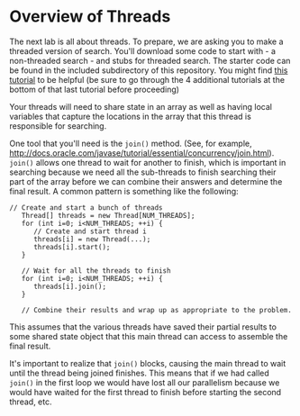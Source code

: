 # Overview of Threads

The next lab is all about threads. To prepare, we are asking you to make a threaded version of search. You'll download some code to start with - a non-threaded search - and stubs for threaded search. The starter code can be found in the included subdirectory of this repository.  You might find [this tutorial](http://www.tutorialspoint.com/java/java_multithreading.htm) to be helpful (be sure to go through the 4 additional tutorials at the bottom of that last tutorial before proceeding)

Your threads will need to share state in an array as well as having local variables that capture the locations in the array that this thread is responsible for searching.

One tool that you'll need is the `join()` method. (See, for example, http://docs.oracle.com/javase/tutorial/essential/concurrency/join.html). `join()` allows one thread to wait for another to finish, which is important in searching because we need all the sub-threads to finish searching their part of the array before we can combine their answers and determine the final result. A common pattern is something like the following:

```{java}
// Create and start a bunch of threads
   Thread[] threads = new Thread[NUM_THREADS];
   for (int i=0; i<NUM_THREADS; ++i) {
      // Create and start thread i
      threads[i] = new Thread(...);
      threads[i].start();
   }

   // Wait for all the threads to finish
   for (int i=0; i<NUM_THREADS; ++i) {
      threads[i].join();
   }

   // Combine their results and wrap up as appropriate to the problem.
   ```
   
This assumes that the various threads have saved their partial results to some shared state object that this main thread can access to assemble the final result.

It's important to realize that `join()` blocks, causing the main thread to wait until the thread being joined finishes. This means that if we had called `join()` in the first loop we would have lost all our parallelism because we would have waited for the first thread to finish before starting the second thread, etc.
